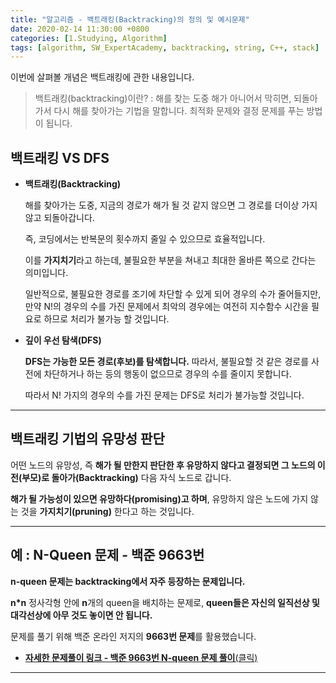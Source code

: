 ```yaml
---
title: "알고리즘 - 백트래킹(Backtracking)의 정의 및 예시문제"
date: 2020-02-14 11:30:00 +0800
categories: [1.Studying, Algorithm]
tags: [algorithm, SW_ExpertAcademy, backtracking, string, C++, stack]
---
```




이번에 살펴볼 개념은 백트래킹에 관한 내용입니다.

> 백트래킹(backtracking)이란? : 해를 찾는 도중 해가 아니어서 막히면, 되돌아가서 다시 해를 찾아가는 기법을 말합니다. 최적화 문제와 결정 문제를 푸는 방법이 됩니다.



## **백트래킹 VS DFS**

* **백트래킹(Backtracking)**

  해를 찾아가는 도중, 지금의 경로가 해가 될 것 같지 않으면 그 경로를 더이상 가지 않고 되돌아갑니다.

  즉, 코딩에서는 반복문의 횟수까지 줄일 수 있으므로 효율적입니다.

  이를 **가지치기**라고 하는데, 불필요한 부분을 쳐내고 최대한 올바른 쪽으로 간다는 의미입니다.

  일반적으로, 불필요한 경로를 조기에 차단할 수 있게 되어 경우의 수가 줄어들지만,
  만약 N!의 경우의 수를 가진 문제에서 최악의 경우에는 여전히 지수함수 시간을 필요로 하므로 처리가 불가능 할 것입니다.



* **깊이 우선 탐색(DFS)**

  **DFS는 가능한 모든 경로(후보)를 탐색합니다.** 따라서, 불필요할 것 같은 경로를 사전에 차단하거나 하는 등의 행동이 없으므로 경우의 수를 줄이지 못합니다.

  따라서 N! 가지의 경우의 수를 가진 문제는 DFS로 처리가 불가능할 것입니다.

------



## **백트래킹 기법의 유망성 판단**

어떤 노드의 유망성, 즉 **해가 될 만한지 판단한 후 유망하지 않다고 결정되면 그 노드의 이전(부모)로 돌아가(Backtracking)** 다음 자식 노드로 갑니다.

**해가 될 가능성이 있으면 유망하다(promising)고 하며**, 유망하지 않은 노드에 가지 않는 것을 **가지치기(pruning)** 한다고 하는 것입니다.

------



## **예 : N-Queen 문제 - 백준 9663번**

**n-queen 문제는 backtracking에서 자주 등장하는 문제입니다.**

**n*n** 정사각형 안에 **n**개의 queen을 배치하는 문제로, **queen들은 자신의 일직선상 및 대각선상에 아무 것도 놓이면 안 됩니다.**

문제를 풀기 위해 백준 온라인 저지의 **9663번 문제**를 활용했습니다.



* [**자세한 문제풀이 링크 - 백준 9663번 N-queen 문제 풀이**(클릭)](https://chanhuiseok.github.io/posts/baek-1/)



------


